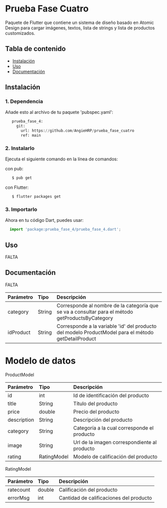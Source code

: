 # Prueba Fase Cuatro


Paquete de Flutter que contiene un sistema de diseño basado en Atomic Design para cargar imágenes, textos, lista de strings y lista de productos customizados.


## Tabla de contenido

  - [Instalación](#installation)
  - [Uso](#usage)
  - [Documentación](#documentation)

## Instalación


### 1. Dependencia

Añade esto al archivo de tu paquete 'pubspec.yaml':

```python
   prueba_fase_4:
     git:
       url: https://github.com/AngieHRP/prueba_fase_cuatro
       ref: main
```

### 2. Instalarlo
Ejecuta el siguiente comando en la línea de comandos:

con pub: 
```python
   $ pub get
```

con Flutter:
```python
   $ flutter packages get
```

### 3. Importarlo
Ahora en tu código Dart, puedes usar:

```python
  import 'package:prueba_fase_4/prueba_fase_4.dart';
```


## Uso
FALTA

## Documentación
FALTA

| Parámetro                             | Tipo            | Descripción                                                                                             |
| :------------------------------------ | :-------------- | :------------------------------------------------------------------------------------------------------ | 
| category                              | String          | Corresponde al nombre de la categoría que se va a consultar para el método getProductsByCategory        |       
| idProduct                             | String          | Corresponde a la variable 'id' del producto del modelo ProductModel para el método  getDetailProduct    |      


# Modelo de datos


ProductModel

  | Parámetro                            | Tipo            | Descripción                                                                                             |
  | :------------------------------------| :-------------- | :------------------------------------------------------------------------------------------------------ | 
  | id                                   | int             | Id de identificación del producto                                                                       |       
  | title                                | String          | Título del producto                                                                                     | 
  | price                                | double          | Precio del producto                                                                                     |
  | description                          | String          | Descripción del producto                                                                                |
  | category                             | String          | Categoría a la cual corresponde el producto                                                             |
  | image                                | String          | Url de la imagen correspondiente al producto                                                            |
  | rating                               | RatingModel     | Modelo de calificación del producto                                                                     |

RatingModel

  | Parámetro                            | Tipo            | Descripción                                                                                             |
  | :------------------------------------| :-------------- | :------------------------------------------------------------------------------------------------------ | 
  | ratecount                            | double          | Calificación del producto                                                                               |       
  | errorMsg                             | int             | Cantidad de calificaciones del producto                                                                 | 
